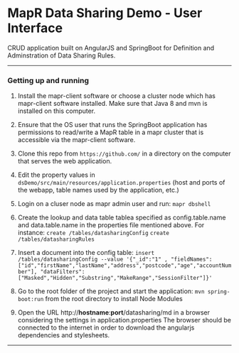 MapR Data Sharing Demo - User Interface
============

CRUD application built on AngularJS and SpringBoot for Definition and Adminstration of Data Sharing Rules.

---

### Getting up and running

1. Install the mapr-client software or choose a cluster node which has mapr-client software installed. Make sure that Java 8 and mvn is installed on this computer.
2. Ensure that the OS user that runs the SpringBoot application has permissions to read/write a MapR table in a mapr cluster that is accessible via the mapr-client software.
3. Clone this repo from `https://github.com/` in a directory on the computer that serves the web application.
4. Edit the property values in `dsDemo/src/main/resources/application.properties` (host and ports of the webapp, table names used by the application, etc.)
5. Login on a cluser node as mapr admin user and run: `mapr dbshell`
6. Create the lookup and data table tablea specified as config.table.name and data.table.name in the properties file mentioned above.
   For instance:
   `create /tables/datasharingConfig`
   `create /tables/datasharingRules`
7. Insert a document into the config table:
   `insert /tables/datasharingConfig --value '{"_id":"1" , "fieldNames":["id","firstName","lastName","address","postcode","age","accountNumber"], "dataFilters":["Masked","Hidden","Substring","MakeRange","SessionFilter"]}'`

8. Go to the root folder of the project and start the application:
    `mvn spring-boot:run` from the root directory to install Node Modules
9. Open the URL http://__hostname__:__port__/datasharing/md in a browser considering the settings in application.properties
   The browser should be connected to the internet in order to download the angularjs dependencies and stylesheets.

---